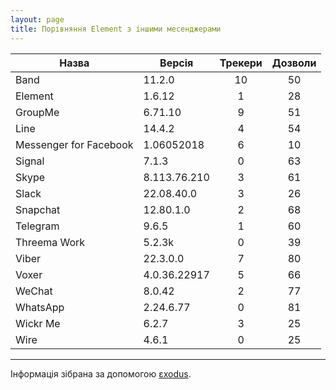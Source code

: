 ```yaml
---
layout: page
title: Порівняння Element з іншими месенджерами
---
```


| Назва                  | Версія       | Трекери | Дозволи |
|------------------------|--------------|:-------:|:-------:|
| Band                   | 11.2.0       |   10    |   50    |
| Element                | 1.6.12       |    1    |   28    |
| GroupMe                | 6.71.10      |    9    |   51    |
| Line                   | 14.4.2       |    4    |   54    |
| Messenger for Facebook | 1.06052018   |    6    |   10    |
| Signal                 | 7.1.3        |    0    |   63    |
| Skype                  | 8.113.76.210 |    3    |   61    |
| Slack                  | 22.08.40.0   |    3    |   26    |
| Snapchat               | 12.80.1.0    |    2    |   68    |
| Telegram               | 9.6.5        |    1    |   60    |
| Threema Work           | 5.2.3k       |    0    |   39    |
| Viber                  | 22.3.0.0     |    7    |   80    |
| Voxer                  | 4.0.36.22917 |    5    |   66    |
| WeChat                 | 8.0.42       |    2    |   77    |
| WhatsApp               | 2.24.6.77    |    0    |   81    |
| Wickr Me               | 6.2.7        |    3    |   25    |
| Wire                   | 4.6.1        |    0    |   25    |

---

Інформація зібрана за допомогою [εxodus](https://reports.exodus-privacy.eu.org/en/).

